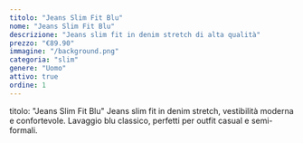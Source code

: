 ```yaml
---
titolo: "Jeans Slim Fit Blu"
nome: "Jeans Slim Fit Blu"
descrizione: "Jeans slim fit in denim stretch di alta qualità"
prezzo: "€89.90"
immagine: "/background.png"
categoria: "slim"
genere: "Uomo"
attivo: true
ordine: 1
---
```


titolo: "Jeans Slim Fit Blu"
Jeans slim fit in denim stretch, vestibilità moderna e confortevole. Lavaggio blu classico, perfetti per outfit casual e semi-formali.


